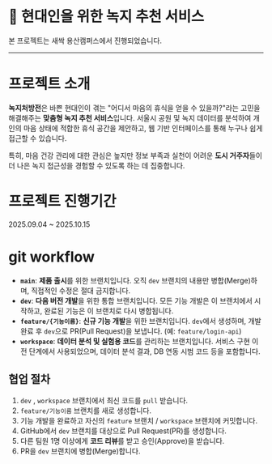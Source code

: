 # 💊 현대인을 위한 녹지 추천 서비스
본 프로젝트는 새싹 용산캠퍼스에서 진행되었습니다.

---
# 프로젝트 소개
**녹지처방전**은 바쁜 현대인이 겪는 "어디서 마음의 휴식을 얻을 수 있을까?"라는 고민을 해결해주는 **맞춤형 녹지 추천 서비스**입니다. 서울시 공원 및 녹지 데이터를 분석하여 개인의 마음 상태에 적합한 휴식 공간을 제안하고, 웹 기반 인터페이스를 통해 누구나 쉽게 접근할 수 있습니다.

특히, 마음 건강 관리에 대한 관심은 높지만 정보 부족과 실천이 어려운 **도시 거주자**들이 더 나은 녹지 접근성을 경험할 수 있도록 하는 데 집중합니다.

# 프로젝트 진행기간
2025.09.04 ~ 2025.10.15

# git workflow
- **`main`**:  **제품 출시**를 위한 브랜치입니다. 오직 `dev` 브랜치의 내용만 병합(Merge)하며, 직접적인 수정은 절대 금지합니다.
- **`dev`**: **다음 버전 개발**을 위한 통합 브랜치입니다. 모든 기능 개발은 이 브랜치에서 시작하고, 완료된 기능은 이 브랜치로 다시 병합됩니다.
- **`feature/{기능이름}`**: **신규 기능 개발**을 위한 브랜치입니다. `dev`에서 생성하며, 개발 완료 후 `dev`으로 PR(Pull Request)을 보냅니다. (예: `feature/login-api`)
- **`workspace`**: **데이터 분석 및 실험용 코드**를 관리하는 브랜치입니다. 서비스 구현 이전 단계에서 사용되었으며, 데이터 분석 결과, DB 연동 시범 코드 등을 포함합니다.
  
## 협업 절차
1. `dev` , `workspace` 브랜치에서 최신 코드를 `pull` 받습니다.
2. `feature/기능이름` 브랜치를 새로 생성합니다. 
3. 기능 개발을 완료하고 자신의 `feature` 브랜치 / `workspace` 브랜치에 커밋합니다.
4. GitHub에서 `dev` 브랜치를 대상으로 Pull Request(PR)를 생성합니다.
5. 다른 팀원 1명 이상에게 **코드 리뷰**를 받고 승인(Approve)을 받습니다.
6. PR을 `dev` 브랜치에 병합(Merge)합니다.


